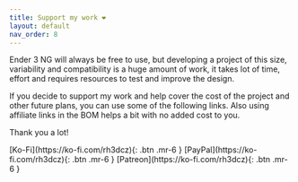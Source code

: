 ```yaml
---
title: Support my work ❤️
layout: default
nav_order: 8
---
```

Ender 3 NG will always be free to use, but developing a project of this size, variability and compatibility is a huge amount of work, it takes lot of time, effort and requires resources to test and improve the design.

If you decide to support my work and help cover the cost of the project and other future plans, you can use some of the following links. Also using affiliate links in the BOM helps a bit with no added cost to you.

Thank you a lot!

<span class="fs-6">
[Ko-Fi](https://ko-fi.com/rh3dcz){: .btn .mr-6 }
</span>
<span class="fs-6">
[PayPal](https://ko-fi.com/rh3dcz){: .btn .mr-6 }
</span>
<span class="fs-6">
[Patreon](https://ko-fi.com/rh3dcz){: .btn .mr-6 }
</span>

<script type='text/javascript' src='https://storage.ko-fi.com/cdn/widget/Widget_2.js'></script><script type='text/javascript'>kofiwidget2.init('Ko-fi', '#28b5e0', 'E1E1JZ5FS');kofiwidget2.draw();</script> 
<div id="donate-button-container">
<div id="donate-button"></div>
<script src="https://www.paypalobjects.com/donate/sdk/donate-sdk.js" charset="UTF-8"></script>
<script>
PayPal.Donation.Button({
env:'production',
hosted_button_id:'LR94TRQXMGW46',
image: {
src:'https://pics.paypal.com/00/s/ZWQxYzdlNWYtMTc0ZS00MzA5LTg3NGQtOGJlNmIwYWMzMGRh/file.JPG',
alt:'Donate with PayPal button',
title:'PayPal - The safer, easier way to pay online!',
}
}).render('#donate-button');
</script>
</div>
